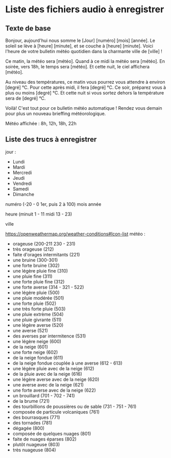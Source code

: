 # Liste des fichiers audio à enregistrer

## Texte de base
Bonjour, aujourd'hui nous somme le [Jour] [numéro] [mois] [année]. Le soleil se lève à [heure] [minute], et se couche à [heure] [minute]. Voici l'heure de votre bulletin météo quotidien dans la charmante ville de [ville] !

Ce matin, la météo sera [météo]. Quand à ce midi la météo sera [météo]. En soirée, vers 18h, le temps sera [météo]. Et cette nuit, le ciel affichera [météo].

Au niveau des températures, ce matin vous pourrez vous attendre à environ [degré] °C. Pour cette après midi, il fera [degré] °C. Ce soir, préparez vous à plus ou moins [degré] °C. Et cette nuit si vous sortez dehors la température sera de [degré] °C.

Voilà! C'est tout pour ce bulletin météo automatique ! Rendez vous demain pour plus un nouveau brieffing météorologique. 

Météo affichée : 8h, 12h, 18h, 22h

## Liste des trucs à enregistrer
jour :
- Lundi
- Mardi
- Mercredi
- Jeudi
- Vendredi
- Samedi
- Dimanche

numéro (-20 - 0 1er, puis 2 à 100)
mois
année

heure (minuit 1 - 11 midi 13 - 23)

ville

https://openweathermap.org/weather-conditions#Icon-list
météo :
- orageuse (200-211 230 - 231)
- très orageuse (212)
- faite d'orages intermitants (221)
- une bruine (300-301)
- une forte bruine (302)
- une légère pluie fine (310)
- une pluie fine (311)
- une forte pluie fine (312)
- une forte averse (314 - 321 - 522)
- une légère pluie (500)
- une pluie modérée (501)
- une forte pluie (502)
- une très forte pluie (503)
- une pluie extrème (504)
- une pluie givrante (511)
- une légère averse (520)
- une averse (521)
- des averses par intermitence (531)
- une légère neige (600)
- de la neige (601)
- une forte neige (602)
- de la neige fondue (611)
- de la neige fondue couplée à une averse (612 - 613)
- une légère pluie avec de la neige (612)
- de la pluie avec de la neige (616)
- une légère averse avec de la neige (620)
- une averse avec de la neige (621)
- une forte averse avec de la neige (622)
- un brouillard (701 - 702 - 741)
- de la brume (721)
- des tourbillions de poussières ou de sable (731 - 751 - 761)
- composée de particule volcaniques (761)
- des bourrasques (771)
- des tornades (781)
- dégagée (800)
- composée de quelques nuages (801)
- faite de nuages éparses (802)
- plutôt nuageuse (803)
- très nuageuse (804)